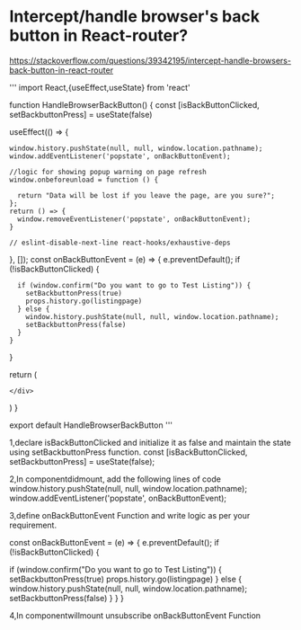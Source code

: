 # Intercept/handle browser's back button in React-router?
https://stackoverflow.com/questions/39342195/intercept-handle-browsers-back-button-in-react-router

'''
import React,{useEffect,useState} from 'react'

function HandleBrowserBackButton() {
  const [isBackButtonClicked, setBackbuttonPress] = useState(false)

  useEffect(() => {

    window.history.pushState(null, null, window.location.pathname);
    window.addEventListener('popstate', onBackButtonEvent);

    //logic for showing popup warning on page refresh
    window.onbeforeunload = function () {

      return "Data will be lost if you leave the page, are you sure?";
    };
    return () => {
      window.removeEventListener('popstate', onBackButtonEvent);
    }

    // eslint-disable-next-line react-hooks/exhaustive-deps
  }, []);
  const onBackButtonEvent = (e) => {
    e.preventDefault();
    if (!isBackButtonClicked) {

      if (window.confirm("Do you want to go to Test Listing")) {
        setBackbuttonPress(true)
        props.history.go(listingpage)
      } else {
        window.history.pushState(null, null, window.location.pathname);
        setBackbuttonPress(false)
      }
    }
  }

  return (
    <div>

    </div>
  )
}

export default HandleBrowserBackButton
'''

1,declare isBackButtonClicked and initialize it as false and maintain the state using setBackbuttonPress function.
const [isBackButtonClicked, setBackbuttonPress] = useState(false);

2,In componentdidmount, add the following lines of code
window.history.pushState(null, null, window.location.pathname);
window.addEventListener('popstate', onBackButtonEvent);

3,define onBackButtonEvent Function and write logic as per your requirement.

  const onBackButtonEvent = (e) => {
  e.preventDefault();
  if (!isBackButtonClicked) {

  if (window.confirm("Do you want to go to Test Listing")) {
    setBackbuttonPress(true)
    props.history.go(listingpage)
  } else {
    window.history.pushState(null, null, window.location.pathname);
    setBackbuttonPress(false)
  }
}
}

4,In componentwillmount unsubscribe onBackButtonEvent Function
